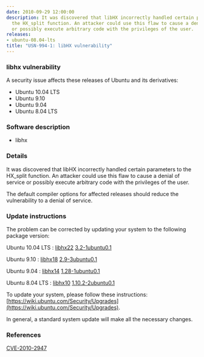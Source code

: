 ```yaml
---
date: 2010-09-29 12:00:00
description: It was discovered that libHX incorrectly handled certain parameters to
  the HX_split function. An attacker could use this flaw to cause a denial of service
  or possibly execute arbitrary code with the privileges of the user.
releases:
- ubuntu-08.04-lts
title: "USN-994-1: libHX vulnerability"
---
```


### libhx vulnerability

A security issue affects these releases of Ubuntu and its derivatives:

* Ubuntu 10.04 LTS
* Ubuntu 9.10
* Ubuntu 9.04
* Ubuntu 8.04 LTS

### Software description

* libhx 

### Details

It was discovered that libHX incorrectly handled certain parameters to the HX_split function. An attacker could use this flaw to cause a denial of service or possibly execute arbitrary code with the privileges of the user.

The default compiler options for affected releases should reduce the vulnerability to a denial of service. 

### Update instructions

The problem can be corrected by updating your system to the following package version:

Ubuntu 10.04 LTS
 : [libhx22](https://launchpad.net/ubuntu/+source/libhx) <span> [3.2-1ubuntu0.1](https://launchpad.net/ubuntu/+source/libhx/3.2-1ubuntu0.1) </span> 

Ubuntu 9.10
 : [libhx18](https://launchpad.net/ubuntu/+source/libhx) <span> [2.9-3ubuntu0.1](https://launchpad.net/ubuntu/+source/libhx/2.9-3ubuntu0.1) </span> 

Ubuntu 9.04
 : [libhx14](https://launchpad.net/ubuntu/+source/libhx) <span> [1.28-1ubuntu0.1](https://launchpad.net/ubuntu/+source/libhx/1.28-1ubuntu0.1) </span> 

Ubuntu 8.04 LTS
 : [libhx10](https://launchpad.net/ubuntu/+source/libhx) <span> [1.10.2-2ubuntu0.1](https://launchpad.net/ubuntu/+source/libhx/1.10.2-2ubuntu0.1) </span> 

To update your system, please follow these instructions: [https://wiki.ubuntu.com/Security/Upgrades](https://wiki.ubuntu.com/Security/Upgrades).

In general, a standard system update will make all the necessary changes. 

### References

 [CVE-2010-2947](http://people.ubuntu.com/~ubuntu-security/cve/CVE-2010-2947)
